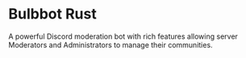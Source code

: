 # Bulbbot Rust

A powerful Discord moderation bot with rich features allowing server Moderators and Administrators to manage their communities.
